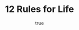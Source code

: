 ---
title: "12 Rules for Life"
bookCover: "/assets/book-covers/12-rules-for-life.jpg"
slug: "12-rules-for-life"
bookAuthor: "Jordan Peterson"
rating: 10
amazonLink: ""
author:
  name: Rico Trebeljahr
  picture: "/assets/blog/profile.jpeg"
---